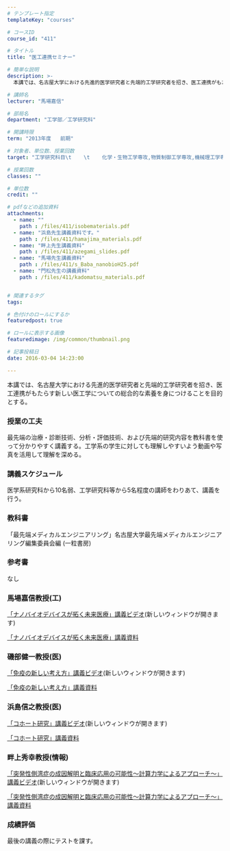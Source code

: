 ```yaml
---
# テンプレート指定
templateKey: "courses"

# コースID
course_id: "411"

# タイトル
title: "医工連携セミナー"

# 簡単な説明
description: >-
  本講では、名古屋大学における先進的医学研究者と先端的工学研究者を招き、医工連携がもたらす新しい医工学についての総合的な素養を身につけることを目的とする。...

# 講師名
lecturer: "馬場嘉信"

# 部局名
department: "工学部／工学研究科"

# 開講時限
term: "2013年度	前期"

# 対象者、単位数、授業回数
target: "工学研究科目\t    \t    化学・生物工学専攻,物質制御工学専攻,機械理工学専攻\t    \t    \t    \t    2単位、週1回全15回"

# 授業回数
classes: ""

# 単位数
credit: ""

# pdfなどの追加資料
attachments: 
  - name: "" 
    path : /files/411/isobematerials.pdf
  - name: "浜島先生講義資料です。" 
    path : /files/411/hamajima_materials.pdf
  - name: "畔上先生講義資料" 
    path : /files/411/azegami_slides.pdf
  - name: "馬場先生講義資料" 
    path : /files/411/s_Baba_nanobioH25.pdf
  - name: "門松先生の講義資料" 
    path : /files/411/kadomatsu_materials.pdf


# 関連するタグ
tags:

# 色付けのロールにするか
featuredpost: true

# ロールに表示する画像
featuredimage: /img/common/thumbnail.png

# 記事投稿日
date: 2016-03-04 14:23:00

---
```

本講では、名古屋大学における先進的医学研究者と先端的工学研究者を招き、医工連携がもたらす新しい医工学についての総合的な素養を身につけることを目的とする。
### 授業の工夫

最先端の治療・診断技術、分析・評価技術、および先端的研究内容を教科書を使って分かりやすく講義する。工学系の学生に対しても理解しやすいよう動画や写真を活用して理解を深める。

### 講義スケジュール

医学系研究科から10名弱、工学研究科等から5名程度の講師をわりあて、講義を行う。 

### 教科書

「最先端メディカルエンジニアリング」名古屋大学最先端メディカルエンジニアリング編集委員会編 (一粒書房) 

### 参考書

なし

### 馬場嘉信教授(工)

 [「ナノバイオデバイスが拓く未来医療」講義ビデオ](http://nuvideo.media.nagoya-u.ac.jp/embed/22942af3795691a309d4d17df65afd6f81715995)(新しいウィンドウが開きます) 


[「ナノバイオデバイスが拓く未来医療」講義資料](/files/411/s_Baba_nanobioH25.pdf) 

### 磯部健一教授(医)

[「免疫の新しい考え方」講義ビデオ](http://nuvideo.media.nagoya-u.ac.jp/embed/0720b7da55d407109d6599f89d083d5e0b70f894)(新しいウィンドウが開きます) 


[「免疫の新しい考え方」講義資料](/files/411/isobematerials.pdf) 

### 浜島信之教授(医)

[「コホート研究」講義ビデオ](http://nuvideo.media.nagoya-u.ac.jp/embed/955c98031d7a8124b5649ad92d8d9b85f83173fa)(新しいウィンドウが開きます) 


[「コホート研究」講義資料](/files/411/hamajima_materials.pdf) 

### 畔上秀幸教授(情報)

[「突発性側湾症の成因解明と臨床応用の可能性〜計算力学によるアプローチ〜」講義ビデオ](http://nuvideo.media.nagoya-u.ac.jp/embed/899680c90f2887580aa430ce364247cb5bc1ad5c)(新しいウィンドウが開きます) 


[「突発性側湾症の成因解明と臨床応用の可能性〜計算力学によるアプローチ〜」講義資料](/files/411/azegami_slides.pdf) 

### 成績評価

最後の講義の際にテストを課す。
